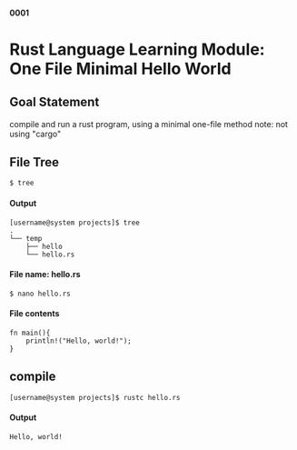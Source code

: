 #### 0001
# Rust Language Learning Module: One File Minimal Hello World

## Goal Statement
compile and run a rust program, using a minimal one-file method
note: not using "cargo"

## File Tree
```
$ tree
```
#### Output
```
[username@system projects]$ tree
.
└── temp
    ├── hello
    └── hello.rs

```

#### File name: hello.rs
```
$ nano hello.rs
```
#### File contents
```
fn main(){
    println!("Hello, world!");
}
```

## compile
```
[username@system projects]$ rustc hello.rs

```
#### Output
```
Hello, world!
```

